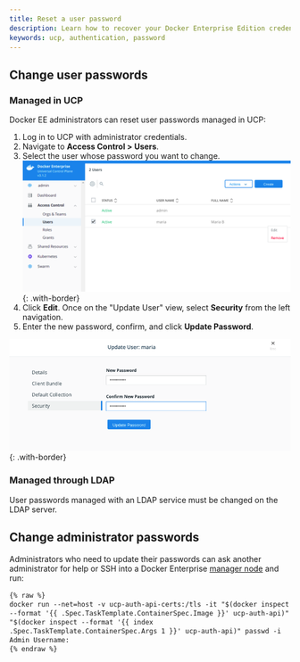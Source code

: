 ```yaml
---
title: Reset a user password
description: Learn how to recover your Docker Enterprise Edition credentials.
keywords: ucp, authentication, password
---
```


## Change user passwords

### Managed in UCP

Docker EE administrators can reset user passwords managed in UCP:

1. Log in to UCP with administrator credentials.
2. Navigate to **Access Control > Users**.
3. Select the user whose password you want to change.
   ![](../images/recover-a-user-password-1.png){: .with-border}
4. Click **Edit**. Once on the "Update User" view, select **Security** from the left navigation.
5. Enter the new password, confirm, and click **Update Password**.

![](../images/recover-a-user-password-2.png){: .with-border}

### Managed through LDAP

User passwords managed with an LDAP service must be changed on the LDAP server.

## Change administrator passwords

Administrators who need to update their passwords can ask another administrator for help
or SSH into a Docker Enterprise [manager node](/engine/swarm/how-swarm-mode-works/nodes/#manager-nodes) and run:

```none
{% raw %}
docker run --net=host -v ucp-auth-api-certs:/tls -it "$(docker inspect --format '{{ .Spec.TaskTemplate.ContainerSpec.Image }}' ucp-auth-api)" "$(docker inspect --format '{{ index .Spec.TaskTemplate.ContainerSpec.Args 1 }}' ucp-auth-api)" passwd -i
Admin Username:
{% endraw %}
```
